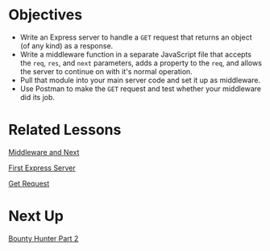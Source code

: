 # Objectives

- Write an Express server to handle a `GET` request that returns an object (of any kind) as a response.
- Write a middleware function in a separate JavaScript file that accepts the `req`, `res`, and `next` parameters, adds a property to the `req`, and allows the server to continue on with it's normal operation.
- Pull that module into your main server code and set it up as middleware.
- Use Postman to make the `GET` request and test whether your middleware did its job.

# Related Lessons

[Middleware and Next](https://www.notion.so/Middleware-and-Next-12b1880e283048de856080318274c550)

[First Express Server](https://www.notion.so/First-Express-Server-6f405642d07a401d9f48d76adbbed58c)

[Get Request](https://www.notion.so/Get-Request-97bf147de98d440688fea8d3ebbc97e2)

# Next Up

[Bounty Hunter Part 2](https://www.notion.so/Bounty-Hunter-Part-2-7c046888d08d40a3a2cc2b70af3cd13d)